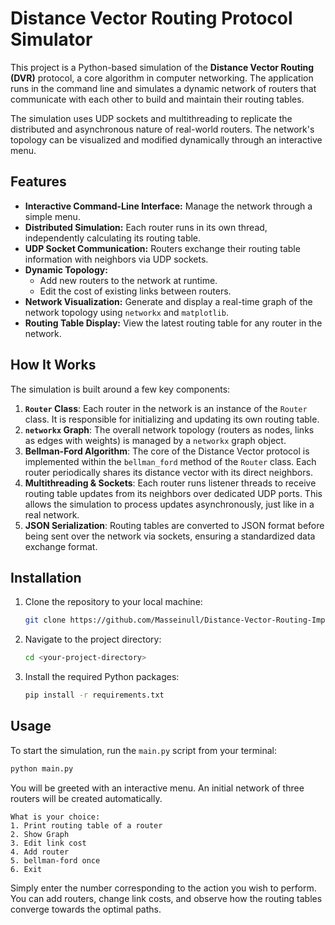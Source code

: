 # Distance Vector Routing Protocol Simulator

This project is a Python-based simulation of the **Distance Vector Routing (DVR)** protocol, a core algorithm in computer networking. The application runs in the command line and simulates a dynamic network of routers that communicate with each other to build and maintain their routing tables.

The simulation uses UDP sockets and multithreading to replicate the distributed and asynchronous nature of real-world routers. The network's topology can be visualized and modified dynamically through an interactive menu.

## Features

* **Interactive Command-Line Interface:** Manage the network through a simple menu.
* **Distributed Simulation:** Each router runs in its own thread, independently calculating its routing table.
* **UDP Socket Communication:** Routers exchange their routing table information with neighbors via UDP sockets.
* **Dynamic Topology:**
    * Add new routers to the network at runtime.
    * Edit the cost of existing links between routers.
* **Network Visualization:** Generate and display a real-time graph of the network topology using `networkx` and `matplotlib`.
* **Routing Table Display:** View the latest routing table for any router in the network.

## How It Works

The simulation is built around a few key components:

1.  **`Router` Class**: Each router in the network is an instance of the `Router` class. It is responsible for initializing and updating its own routing table.
2.  **`networkx` Graph**: The overall network topology (routers as nodes, links as edges with weights) is managed by a `networkx` graph object.
3.  **Bellman-Ford Algorithm**: The core of the Distance Vector protocol is implemented within the `bellman_ford` method of the `Router` class. Each router periodically shares its distance vector with its direct neighbors.
4.  **Multithreading & Sockets**: Each router runs listener threads to receive routing table updates from its neighbors over dedicated UDP ports. This allows the simulation to process updates asynchronously, just like in a real network.
5.  **JSON Serialization**: Routing tables are converted to JSON format before being sent over the network via sockets, ensuring a standardized data exchange format.

## Installation

1.  Clone the repository to your local machine:
    ```bash
    git clone https://github.com/Masseinull/Distance-Vector-Routing-Implementation.git
    ```
2.  Navigate to the project directory:
    ```bash
    cd <your-project-directory>
    ```
3.  Install the required Python packages:
    ```bash
    pip install -r requirements.txt
    ```

## Usage

To start the simulation, run the `main.py` script from your terminal:

```bash
python main.py
```

You will be greeted with an interactive menu. An initial network of three routers will be created automatically.

```
What is your choice:
1. Print routing table of a router
2. Show Graph
3. Edit link cost
4. Add router
5. bellman-ford once
6. Exit
```

Simply enter the number corresponding to the action you wish to perform. You can add routers, change link costs, and observe how the routing tables converge towards the optimal paths.
